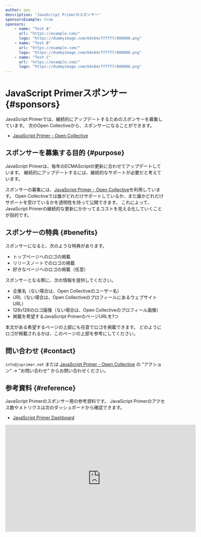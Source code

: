 ```yaml
---
author: azu
description: "JavaScript Primerのスポンサー"
sponsorsExample: true
sponsors:
    - name: "Test A"
      url: "https://example.com/"
      logo: "https://dummyimage.com/64x64/ffffff/000000.png"
    - name: "Test B"
      url: "https://example.com/"
      logo: "https://dummyimage.com/64x64/ffffff/000000.png"
    - name: "Test C"
      url: "https://example.com/"
      logo: "https://dummyimage.com/64x64/ffffff/000000.png"
---
```


# JavaScript Primerスポンサー {#sponsors}

JavaScript Primerでは、継続的にアップデートするためのスポンサーを募集しています。
次のOpen Collectiveから、スポンサーになることができます。

- [JavaScript Primer - Open Collective](https://opencollective.com/jsprimer)

## スポンサーを募集する目的 {#purpose}

JavaScript Primerは、毎年のECMAScriptの更新に合わせてアップデートしています。
継続的にアップデートするには、継続的なサポートが必要だと考えています。

スポンサーの募集には、[JavaScript Primer - Open Collective](https://opencollective.com/jsprimer)を利用しています。
Open Collectiveでは誰がどれだけサポートしているか、また誰かどれだけサポートを受けているかを透明性を持って公開できます。
これによって、JavaScript Primerの継続的な更新にかかってるコストを見える化していくことが目的です。

## スポンサーの特典 {#benefits}

スポンサーになると、次のような特典があります。

- トップページへのロゴの掲載
- リリースノートでのロゴの掲載
- 好きなページへのロゴの掲載（任意）

スポンサーとなる際に、次の情報を提供してください。

- 企業名（ない場合は、Open Collectiveのユーザー名）
- URL（ない場合は、Open CollectiveのプロフィールにあるウェブサイトURL）
- 128x128のロゴ画像（ない場合は、Open Collectiveのプロフィール画像）
- 掲載を希望するJavaScript PrimerのページURLを1つ

本文がある希望するページの上部にも任意でロゴを掲載できます。
どのようにロゴが掲載されるかは、このページの上部を参考にしてください。

## 問い合わせ {#contact}

`info@jsprimer.net` または [JavaScript Primer - Open Collective](https://opencollective.com/jsprimer) の "アクション" → "お問い合わせ" からお問い合わせください。

## 参考資料 {#reference}

JavaScript Primerのスポンサー用の参考資料です。
JavaScript Primerのアクセス数やメトリクスは次のダッシュボードから確認できます。

- [JavaScript Primer Dashboard](https://lookerstudio.google.com/u/0/reporting/5079dfdf-681c-4db7-a216-77c842fdae45/page/p_ajx9imd6zc)

<iframe class="iframe-looker" width="600" height="337" src="https://lookerstudio.google.com/embed/reporting/5079dfdf-681c-4db7-a216-77c842fdae45/page/p_ajx9imd6zc" frameborder="0" style="border:0" allowfullscreen sandbox="allow-storage-access-by-user-activation allow-scripts allow-same-origin allow-popups allow-popups-to-escape-sandbox"></iframe>

<!-- モバイルではiframeを非表示 -->
<style>
@media (max-width: 600px) {
    .iframe-looker {
        display: none;
    }
}
</style>
